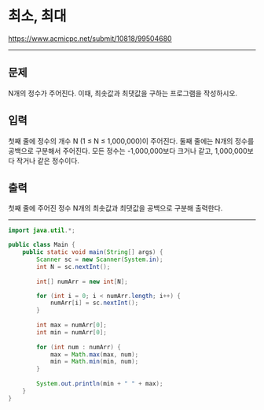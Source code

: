 # 최소, 최대
https://www.acmicpc.net/submit/10818/99504680

---

## 문제
N개의 정수가 주어진다. 이때, 최솟값과 최댓값을 구하는 프로그램을 작성하시오.

## 입력
첫째 줄에 정수의 개수 N (1 ≤ N ≤ 1,000,000)이 주어진다. 둘째 줄에는 N개의 정수를 공백으로 구분해서 주어진다. 모든 정수는 -1,000,000보다 크거나 같고, 1,000,000보다 작거나 같은 정수이다.

## 출력
첫째 줄에 주어진 정수 N개의 최솟값과 최댓값을 공백으로 구분해 출력한다.

---

```java
import java.util.*;

public class Main {
    public static void main(String[] args) {
        Scanner sc = new Scanner(System.in);
        int N = sc.nextInt();
        
        int[] numArr = new int[N];

        for (int i = 0; i < numArr.length; i++) {
            numArr[i] = sc.nextInt();
        }
        
        int max = numArr[0];
        int min = numArr[0];
        
        for (int num : numArr) {
            max = Math.max(max, num);
            min = Math.min(min, num);
        }
        
        System.out.println(min + " " + max);
    }
}
```